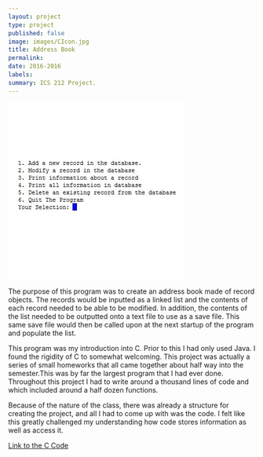 ```yaml
---
layout: project
type: project
published: false
image: images/CIcon.jpg
title: Address Book
permalink: 
date: 2016-2016
labels:
summary: ICS 212 Project.
---
```


<img class="ui medium right spaced image" src="../images/ICS212CP1.jpg">

The purpose of this program was to create an address book made of record objects. The records would be inputted as a linked list and the contents of each record needed to be able to be modified. In addition, the contents of the list needed to be outputted onto a text file to use as a save file. This same save file would then be called upon at the next startup of the program and populate the list. 

This program was my introduction into C. Prior to this I had only used Java. I found the rigidity of C to somewhat welcoming. This project was actually a series of small homeworks that all came together about half way into the semester.This was by far the largest program that I had ever done. Throughout this project I had to write around a thousand lines of code and which included around a half dozen functions. 

Because of the nature of the class, there was already a structure for creating the project, and all I had to come up with was the code. I felt like this greatly challenged my understanding how code stores information as well as access it. 

[Link to the C Code](https://github.com/kclemmer/ICS212Project1)
